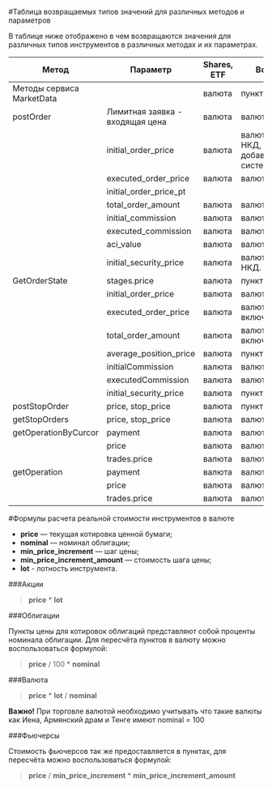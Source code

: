 #Таблица возвращаемых типов значений для различных методов и параметров

В таблице ниже отображено в чем возвращаются значения для различных типов инструментов в различных методах и их параметрах.

| Метод                     | Параметр                        | Shares, ETF | Bonds                                | Futures|
|---------------------------|---------------------------------|-------------|--------------------------------------| ---|
| Методы сервиса MarketData |                                 | валюта      | пункты                               | пункты|
| postOrder                 | Лимитная заявка - входящая цена | валюта      | валюта                               | пункты|
|                           | initial_order_price             | валюта      | валюта + НКД, добавляемый системой   | валюта|
|                           | executed_order_price            | валюта      | валюта                               | валюта|
|                           | initial_order_price_pt          |             |                                      | пункты|
|                           | total_order_amount              | валюта      | валюта                               | валюта|
|                           | initial_commission              | валюта      | валюта                               | валюта|
|                           | executed_commission             | валюта      | валюта                               | валюта|
|                           | aci_value                       | валюта      | валюта                               | валюта|
|                           | initial_security_price          | валюта      | валюта, без НКД.                     | валюта|
| GetOrderState             | stages.price                    | валюта      | пункты                               | валюта|
|                           | initial_order_price             | валюта      | валюта                               | валюта|
|                           | executed_order_price            | валюта      | валюта, включая НКД                  | валюта|
|                           | total_order_amount              | валюта      | валюта, включая НКД                  | валюта|
|                           | average_position_price          | валюта      | пункты                               | валюта|
|                           | initialCommission               | валюта      | валюта                               | валюта|
|                           | executedCommission              | валюта      | валюта                               | валюта|
|                           | initial_security_price          | валюта      | пункты                               | валюта|
| postStopOrder             | price, stop_price               | валюта      | пункты                               | пункты|
| getStopOrders             | price, stop_price               | валюта      | валюта                               | пункты|
| getOperationByCurcor      | payment                         | валюта      | валюта                               | валюта|
|                           | price                           | валюта      | валюта                               | пункты|
|                           | trades.price                    | валюта      | валюта                               | пункты|
| getOperation              | payment                         | валюта      | валюта                               | валюта|
|                           | price                           | валюта      | валюта                               | пункты|
|                           | trades.price                    | валюта      | валюта                               | валюта|



#Формулы расчета реальной стоимости инструментов в валюте

* **price** — текущая котировка ценной бумаги;
* **nominal** — номинал облигации;
* **min_price_increment** — шаг цены;
* **min_price_increment_amount** — стоимость шага цены;
* **lot** - лотность инструмента.

###Акции

> **price** * **lot**

###Облигации

Пункты цены для котировок облигаций представляют собой проценты номинала облигации. Для пересчёта пунктов
в валюту можно воспользоваться формулой:

> **price** / 100 * **nominal**


###Валюта

> **price** * **lot** / **nominal**

**Важно!** При торговле валютой необходимо учитывать что такие валюты как Иена, Армянский драм и Тенге имеют nominal = 100

###Фьючерсы

Стоимость фьючерсов так же предоставляется в пунктах, для пересчёта можно воспользоваться формулой:

> **price** / **min_price_increment** * **min_price_increment_amount**
